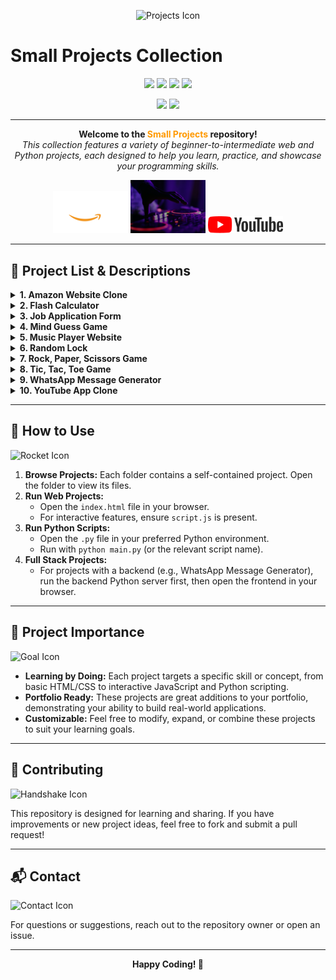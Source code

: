 
<p align="center">
   <img src="https://img.icons8.com/color/96/000000/source-code.png" width="80" alt="Projects Icon"/>
</p>

# Small Projects Collection

<p align="center">
   <img src="https://img.shields.io/badge/HTML-Projects-orange?style=for-the-badge&logo=html5"/>
   <img src="https://img.shields.io/badge/CSS-Projects-blue?style=for-the-badge&logo=css3"/>
   <img src="https://img.shields.io/badge/JavaScript-Projects-yellow?style=for-the-badge&logo=javascript"/>
   <img src="https://img.shields.io/badge/Python-Projects-green?style=for-the-badge&logo=python"/>
</p>

<p align="center">
   <img src="https://img.shields.io/github/stars/Techwithabhi/Small-Projects?style=social"/>
   <img src="https://img.shields.io/github/forks/Techwithabhi/Small-Projects?style=social"/>
</p>

---

<p align="center">
   <b>Welcome to the <span style="color:#ff9900">Small Projects</span> repository!</b><br>
   <i>This collection features a variety of beginner-to-intermediate web and Python projects, each designed to help you learn, practice, and showcase your programming skills.</i>
</p>

<p align="center">
   <img src="Amazon%20Website%20Clone/image/amazon_logo.png" width="120" alt="Amazon Logo"/>
   <img src="Music%20Player%20Website/images/hero_image.png" width="120" alt="Music Player"/>
   <img src="YouTube%20App%20Clone/assets/images/youtube-logo.png" width="120" alt="YouTube Logo"/>
</p>

---

## 📁 Project List & Descriptions

<details>
<summary><strong>1. Amazon Website Clone</strong></summary>

<img src="Amazon%20Website%20Clone/image/hero_image.jpg" width="350" alt="Amazon Clone Screenshot"/>

- **Type:** Web (HTML, CSS)
- **Description:** A static clone of the Amazon homepage. Great for learning layout, responsive design, and CSS styling.
- **Key Features:**
   - Amazon-like navigation bar
   - Product boxes with images
   - Hero section
</details>

<details>
<summary><strong>2. Flash Calculator</strong></summary>

<img src="https://img.icons8.com/fluency/96/calculator.png" width="80" alt="Calculator Icon"/>

- **Type:** Web (HTML, CSS, JS)
- **Description:** A simple calculator app for quick arithmetic operations. Practice DOM manipulation and JavaScript logic.
</details>

<details>
<summary><strong>3. Job Application Form</strong></summary>

<img src="https://img.icons8.com/color/96/resume.png" width="80" alt="Form Icon"/>

- **Type:** Web (HTML, CSS)
- **Description:** A stylish job application form UI. Learn about form elements, validation, and user experience design.
</details>

<details>
<summary><strong>4. Mind Guess Game</strong></summary>

<img src="https://img.icons8.com/color/96/brain.png" width="80" alt="Mind Guess Icon"/>

- **Type:** Web & Python (HTML, CSS, JS, Python)
- **Description:** A number guessing game. Strengthen your logic skills in both JavaScript and Python.
</details>

<details>
<summary><strong>5. Music Player Website</strong></summary>

<img src="Music%20Player%20Website/images/video.png" width="120" alt="Music Player Screenshot"/>

- **Type:** Web (HTML, CSS)
- **Description:** A visually appealing music player interface. Focus on layout, images, and modern web design.
</details>

<details>
<summary><strong>6. Random Lock</strong></summary>

<img src="https://img.icons8.com/color/96/lock--v1.png" width="80" alt="Lock Icon"/>

- **Type:** Web & Python (HTML, CSS, JS, Python)
- **Description:** A random password/lock generator. Practice randomization and UI feedback.
</details>

<details>
<summary><strong>7. Rock, Paper, Scissors Game</strong></summary>

<img src="/Rock, Paper, Secssior Game/image/rock-paper-scissors.png" width="80" alt="RPS Icon"/>

- **Type:** Web & Python (HTML, CSS, JS, Python)
- **Description:** The classic game, playable in browser or via Python script. Learn about game logic and user interaction.
</details>

<details>
<summary><strong>8. Tic, Tac, Toe Game</strong></summary>

<img src="/Tic, Tac, Toe Game/image/icons8-tic-tac-toe-50.png" width="80" alt="Tic Tac Toe Icon"/>

- **Type:** Web & Python (HTML, CSS, JS, Python)
- **Description:** Play Tic Tac Toe against a friend or computer. Practice win condition logic and UI updates.
</details>

<details>
<summary><strong>9. WhatsApp Message Generator</strong></summary>

<img src="https://img.icons8.com/color/96/whatsapp--v1.png" width="80" alt="WhatsApp Icon"/>

- **Type:** Full Stack (Python Flask backend, HTML, CSS, JS frontend)
- **Description:** Generate and send WhatsApp messages automatically. Learn about backend APIs, file handling, and frontend-backend communication.
</details>

<details>
<summary><strong>10. YouTube App Clone</strong></summary>

<img src="YouTube%20App%20Clone/assets/images/youtube-logo.png" width="120" alt="YouTube Clone Screenshot"/>

- **Type:** Web (HTML, CSS, JS)
- **Description:** A static clone of the YouTube homepage. Practice advanced layouts, icon usage, and responsive design.
</details>

---

## 🚀 How to Use

<img src="https://img.icons8.com/color/96/rocket--v1.png" width="60" alt="Rocket Icon"/>

1. **Browse Projects:** Each folder contains a self-contained project. Open the folder to view its files.
2. **Run Web Projects:**
    - Open the `index.html` file in your browser.
    - For interactive features, ensure `script.js` is present.
3. **Run Python Scripts:**
    - Open the `.py` file in your preferred Python environment.
    - Run with `python main.py` (or the relevant script name).
4. **Full Stack Projects:**
    - For projects with a backend (e.g., WhatsApp Message Generator), run the backend Python server first, then open the frontend in your browser.

---

## 🎯 Project Importance

<img src="https://img.icons8.com/color/96/goal.png" width="60" alt="Goal Icon"/>

- **Learning by Doing:** Each project targets a specific skill or concept, from basic HTML/CSS to interactive JavaScript and Python scripting.
- **Portfolio Ready:** These projects are great additions to your portfolio, demonstrating your ability to build real-world applications.
- **Customizable:** Feel free to modify, expand, or combine these projects to suit your learning goals.

---

## 🤝 Contributing

<img src="https://img.icons8.com/color/96/handshake.png" width="60" alt="Handshake Icon"/>

This repository is designed for learning and sharing. If you have improvements or new project ideas, feel free to fork and submit a pull request!

---

## 📬 Contact

<img src="https://img.icons8.com/color/96/secured-letter.png" width="60" alt="Contact Icon"/>

For questions or suggestions, reach out to the repository owner or open an issue.

---

<p align="center">
   <b>Happy Coding! 🚀</b>
</p>
